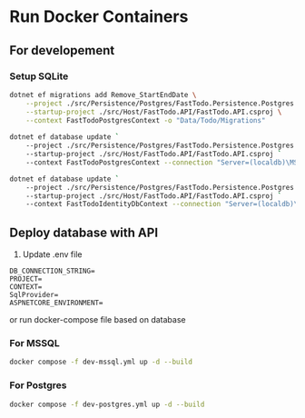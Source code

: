 # Run Docker Containers

## For developement
### Setup SQLite
```bash
dotnet ef migrations add Remove_StartEndDate \
    --project ./src/Persistence/Postgres/FastTodo.Persistence.Postgres.csproj \
    --startup-project ./src/Host/FastTodo.API/FastTodo.API.csproj \
    --context FastTodoPostgresContext -o "Data/Todo/Migrations"
  
dotnet ef database update `
    --project ./src/Persistence/Postgres/FastTodo.Persistence.Postgres.csproj `
    --startup-project ./src/Host/FastTodo.API/FastTodo.API.csproj `
    --context FastTodoPostgresContext --connection "Server=(localdb)\MSSQLLocalDB;Database=FastTodoIdentity;User Id=SA;Password=123456;Encrypt=True;TrustServerCertificate=true;Persist Security Info=False"

dotnet ef database update `
    --project ./src/Persistence/Postgres/FastTodo.Persistence.Postgres.csproj `
    --startup-project ./src/Host/FastTodo.API/FastTodo.API.csproj `
    --context FastTodoIdentityDbContext --connection "Server=(localdb)\MSSQLLocalDB;Database=FastTodoIdentity;User Id=SA;Password=123456;Encrypt=True;TrustServerCertificate=true;Persist Security Info=False"
```

## Deploy database with API
1. Update .env file
```env
DB_CONNECTION_STRING=
PROJECT=
CONTEXT=
SqlProvider=
ASPNETCORE_ENVIRONMENT=
```
or run docker-compose file based on database
### For MSSQL
```bash
docker compose -f dev-mssql.yml up -d --build
```

### For Postgres
```bash
docker compose -f dev-postgres.yml up -d --build
```
